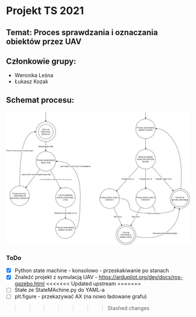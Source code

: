 # Projekt TS 2021
## Temat: Proces sprawdzania i oznaczania obiektów przez UAV
## Członkowie grupy:
- Weronika Leśna
- Łukasz Kozak
## Schemat procesu:
![Schemat](img/Schemat.png)
### ToDo
- [x] Python state machine - konsolowo - przeskakiwanie po stanach 
- [x] Znaleźć projekt z symulacją UAV - https://ardupilot.org/dev/docs/ros-gazebo.html
<<<<<<< Updated upstream
=======
- [ ] Stałe ze StateMAchine.py do YAML-a 
- [ ] plt.figure - przekazywać AX (na nowo ładowane grafu)
>>>>>>> Stashed changes
